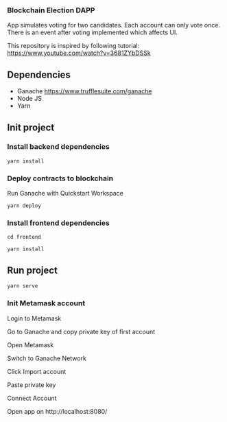 ### Blockchain Election DAPP

App simulates voting for two candidates. Each account can only vote once. There is an event after voting implemented which affects UI.

This repository is inspired by following tutorial:
https://www.youtube.com/watch?v=3681ZYbDSSk

## Dependencies

- Ganache https://www.trufflesuite.com/ganache
- Node JS
- Yarn

## Init project

### Install backend dependencies

```yarn install```

### Deploy contracts to blockchain

Run Ganache with Quickstart Workspace

```yarn deploy```

### Install frontend dependencies

```cd frontend```

```yarn install```

## Run project

```yarn serve```

### Init Metamask account

Login to Metamask

Go to Ganache and copy private key of first account

Open Metamask

Switch to Ganache Network

Click Import account

Paste private key

Connect Account

Open app on http://localhost:8080/